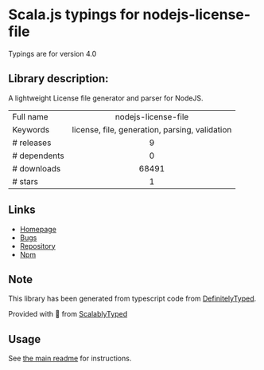 
# Scala.js typings for nodejs-license-file

Typings are for version 4.0

## Library description:
A lightweight License file generator and parser for NodeJS.

|                    |                 |
| ------------------ | :-------------: |
| Full name          | nodejs-license-file |
| Keywords           | license, file, generation, parsing, validation |
| # releases         | 9 |
| # dependents       | 0 |
| # downloads        | 68491 |
| # stars            | 1 |

## Links
- [Homepage](https://github.com/bushev/nodejs-license-file)
- [Bugs](https://github.com/bushev/nodejs-license-file/issues)
- [Repository](https://github.com/bushev/nodejs-license-file)
- [Npm](https://www.npmjs.com/package/nodejs-license-file)
    


## Note
This library has been generated from typescript code from [DefinitelyTyped](https://definitelytyped.org).

Provided with :purple_heart: from [ScalablyTyped](https://github.com/oyvindberg/ScalablyTyped)

## Usage
See [the main readme](../../readme.md) for instructions.


